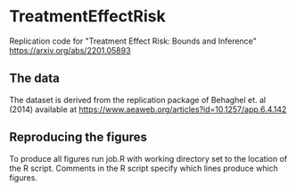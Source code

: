 # TreatmentEffectRisk

Replication code for "Treatment Effect Risk: Bounds and Inference"
https://arxiv.org/abs/2201.05893

## The data

The dataset is derived from the replication package of Behaghel et. al (2014) available at https://www.aeaweb.org/articles?id=10.1257/app.6.4.142

## Reproducing the figures

To produce all figures run job.R with working directory set to the location of the R script. Comments in the R script specify which lines produce which figures.
